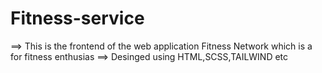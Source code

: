 # Fitness-service
==> This is the frontend of the web application Fitness Network which is a for fitness enthusias
==> Desinged using HTML,SCSS,TAILWIND etc
